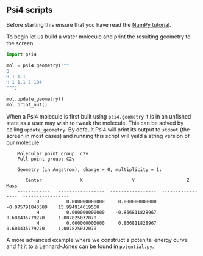 ## Psi4 scripts

Before starting this ensure that you have read the [NumPy tutorial](https://docs.scipy.org/doc/numpy-dev/user/quickstart.html).

To begin let us build a water molecule and print the resulting geometry to the screen.

```python
import psi4

mol = psi4.geometry("""
O
H 1 1.1
H 1 1.1 2 104
""")

mol.update_geometry()
mol.print_out()
```

When a Psi4 molecule is first built using `psi4.geometry` it is in an unfished
state as a user may wish to tweak the molecule. This can be solved by calling
`update_geometry`. By default Psi4 will print its output to `stdout` (the screen
in most cases) and running this script will yeild a string version of our
molecule:

```
    Molecular point group: c2v
    Full point group: C2v

    Geometry (in Angstrom), charge = 0, multiplicity = 1:

       Center              X                  Y                   Z               Mass
    ------------   -----------------  -----------------  -----------------  -----------------
           O          0.000000000000     0.000000000000    -0.075791843589    15.994914619560
           H          0.000000000000    -0.866811828967     0.601435779270     1.007825032070
           H          0.000000000000     0.866811828967     0.601435779270     1.007825032070
```

A more advanced example where we construct a potenital energy curve and fit it
to a Lennard-Jones can be found in `potential.py`.



